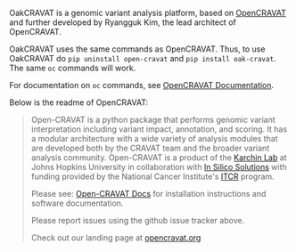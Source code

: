 OakCRAVAT is a genomic variant analysis platform, based on [OpenCRAVAT](https://github.com/KarchinLab/open-cravat) and further developed by Ryangguk Kim, the lead architect of OpenCRAVAT.

OakCRAVAT uses the same commands as OpenCRAVAT. Thus, to use OakCRAVAT do `pip uninstall open-cravat` and `pip install oak-cravat`. The same `oc` commands will work.

For documentation on `oc` commands, see [OpenCRAVAT Documentation](https://open-cravat.readthedocs.org).

Below is the readme of OpenCRAVAT:

>Open-CRAVAT is a python package that performs genomic variant interpretation including variant impact, annotation, and scoring.  It has a modular architecture with a wide variety of analysis modules that are developed both by the CRAVAT team and the broader variant analysis community. Open-CRAVAT is a product of the [Karchin Lab](http://karchinlab.org/) at Johns Hopkins University in collaboration with [In Silico Solutions](http://insilico.us.com) with funding provided by the National Cancer Institute's [ITCR](https://itcr.cancer.gov/) program.
>
>Please see: [Open-CRAVAT Docs](https://open-cravat.readthedocs.io/en/latest/index.html) for installation instructions and software documentation.
>
>Please report issues using the github issue tracker above.
>
>Check out our landing page at [opencravat.org](https://opencravat.org)
